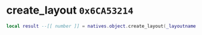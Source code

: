 # create_layout `0x6CA53214`

```lua
local result --[[ number ]] = natives.object.create_layout(_layoutname --[[ string ]])
```